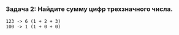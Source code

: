 ### **Задача 2: Найдите сумму цифр трехзначного числа.** 
```
123 -> 6 (1 + 2 + 3)
100 -> 1 (1 + 0 + 0)
```